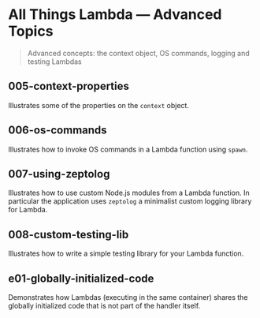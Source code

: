 # All Things Lambda &mdash; Advanced Topics
> Advanced concepts: the context object, OS commands, logging and testing Lambdas

## 005-context-properties
Illustrates some of the properties on the `context` object.

## 006-os-commands
Illustrates how to invoke OS commands in a Lambda function using `spawn`.

## 007-using-zeptolog
Illustrates how to use custom Node.js modules from a Lambda function. In particular the application uses `zeptolog` a minimalist custom logging library for Lambda.

## 008-custom-testing-lib
Illustrates how to write a simple testing library for your Lambda function.

## e01-globally-initialized-code
Demonstrates how Lambdas (executing in the same container) shares the globally initialized code that is not part of the handler itself.

